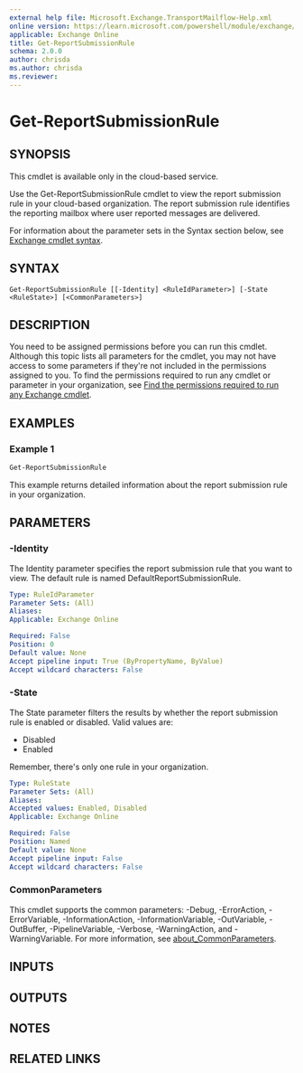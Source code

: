 ```yaml
---
external help file: Microsoft.Exchange.TransportMailflow-Help.xml
online version: https://learn.microsoft.com/powershell/module/exchange/get-reportsubmissionrule
applicable: Exchange Online
title: Get-ReportSubmissionRule
schema: 2.0.0
author: chrisda
ms.author: chrisda
ms.reviewer:
---
```


# Get-ReportSubmissionRule

## SYNOPSIS
This cmdlet is available only in the cloud-based service.

Use the Get-ReportSubmissionRule cmdlet to view the report submission rule in your cloud-based organization. The report submission rule identifies the reporting mailbox where user reported messages are delivered.

For information about the parameter sets in the Syntax section below, see [Exchange cmdlet syntax](https://learn.microsoft.com/powershell/exchange/exchange-cmdlet-syntax).

## SYNTAX

```
Get-ReportSubmissionRule [[-Identity] <RuleIdParameter>] [-State <RuleState>] [<CommonParameters>]
```

## DESCRIPTION
You need to be assigned permissions before you can run this cmdlet. Although this topic lists all parameters for the cmdlet, you may not have access to some parameters if they're not included in the permissions assigned to you. To find the permissions required to run any cmdlet or parameter in your organization, see [Find the permissions required to run any Exchange cmdlet](https://learn.microsoft.com/powershell/exchange/find-exchange-cmdlet-permissions).

## EXAMPLES

### Example 1
```powershell
Get-ReportSubmissionRule
```

This example returns detailed information about the report submission rule in your organization.

## PARAMETERS

### -Identity
The Identity parameter specifies the report submission rule that you want to view. The default rule is named DefaultReportSubmissionRule.

```yaml
Type: RuleIdParameter
Parameter Sets: (All)
Aliases:
Applicable: Exchange Online

Required: False
Position: 0
Default value: None
Accept pipeline input: True (ByPropertyName, ByValue)
Accept wildcard characters: False
```

### -State
The State parameter filters the results by whether the report submission rule is enabled or disabled. Valid values are:

- Disabled
- Enabled

Remember, there's only one rule in your organization.

```yaml
Type: RuleState
Parameter Sets: (All)
Aliases:
Accepted values: Enabled, Disabled
Applicable: Exchange Online

Required: False
Position: Named
Default value: None
Accept pipeline input: False
Accept wildcard characters: False
```

### CommonParameters
This cmdlet supports the common parameters: -Debug, -ErrorAction, -ErrorVariable, -InformationAction, -InformationVariable, -OutVariable, -OutBuffer, -PipelineVariable, -Verbose, -WarningAction, and -WarningVariable. For more information, see [about_CommonParameters](https://go.microsoft.com/fwlink/p/?LinkID=113216).

## INPUTS

## OUTPUTS

## NOTES

## RELATED LINKS
